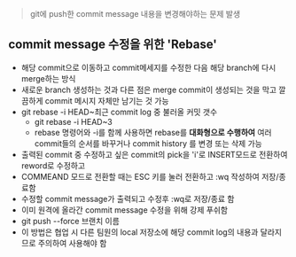 > git에 push한 commit message 내용을 변경해야하는 문제 발생

## commit message 수정을 위한 'Rebase'

- 해당 commit으로 이동하고 commit메세지를 수정한 다음 해당 branch에 다시 merge하는 방식
- 새로운 branch 생성하는 것과 다른 점은 merge commit이 생성되는 것을 막고 깔끔하게 commit 메시지 자체만 남기는 것 가능
- git rebase -i HEAD~최근 commit log 중 불러올 커밋 갯수
  - git rebase -i HEAD~3
  - rebase 명령어와 -i를 함께 사용하면 rebase를 **대화형으로 수행하여** 여러 commit들의 순서를 바꾸거나 commit history 를 변경 또는 삭제 가능
- 출력된 commit 중 수정하고 싶은 commit의 pick을 'i'로 INSERT모드로 전환하여 reword로 수정하고
- COMMEAND 모드로 전환할 때는 ESC 키를 눌러 전환하고 :wq 작성하여 저장/종료함
- 수정할 commit message가 출력되고  수정후 :wq로 저장/종료 함
- 이미 원격에 올라간 commit message 수정을 위해 강제 푸쉬함
- git push --force 브랜치 이름
- 이 방법은 협업 시 다른 팀원의 local 저장소에  해당 commit log의 내용과 달라지므로 주의하여 사용해야 함